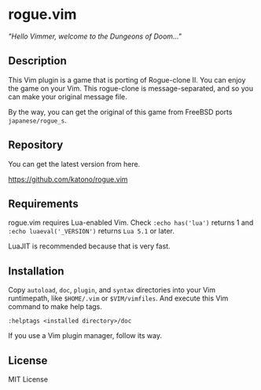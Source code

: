 rogue.vim
=========

*"Hello Vimmer, welcome to the Dungeons of Doom..."*


## Description

This Vim plugin is a game that is porting of Rogue-clone II.
You can enjoy the game on your Vim.
This rogue-clone is message-separated, and so you can make your original message file.

By the way, you can get the original of this game from FreeBSD ports `japanese/rogue_s`.


## Repository

You can get the latest version from here.

https://github.com/katono/rogue.vim


## Requirements

rogue.vim requires Lua-enabled Vim.
Check `:echo has('lua')` returns 1 and `:echo luaeval('_VERSION')` returns `Lua 5.1` or later.

LuaJIT is recommended because that is very fast.


## Installation

Copy `autoload`, `doc`, `plugin`, and `syntax` directories into your Vim runtimepath,
like `$HOME/.vim` or `$VIM/vimfiles`.
And execute this Vim command to make help tags.

    :helptags <installed directory>/doc

If you use a Vim plugin manager, follow its way.


## License

MIT License


